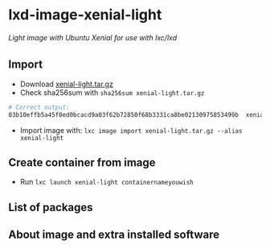 # lxd-image-xenial-light
###### Light image with Ubuntu Xenial for use with lxc/lxd
## Import
* Download [xenial-light.tar.gz](https://github.com/cryptofuture/lxd-image-xenial-light/raw/master/xenial-light.tar.gz)
* Check sha256sum with `sha256sum xenial-light.tar.gz`
```bash
# Correct output:
03b10effb5a45f0ed0bcacd9a03f62b72850f68b3331ca8be02130975853499b  xenial-light.tar.gz
```
* Import image with: `lxc image import xenial-light.tar.gz --alias xenial-light`

## Create container from image
* Run `lxc launch xenial-light containernameyouwish`

## List of packages

## About image and extra installed software
